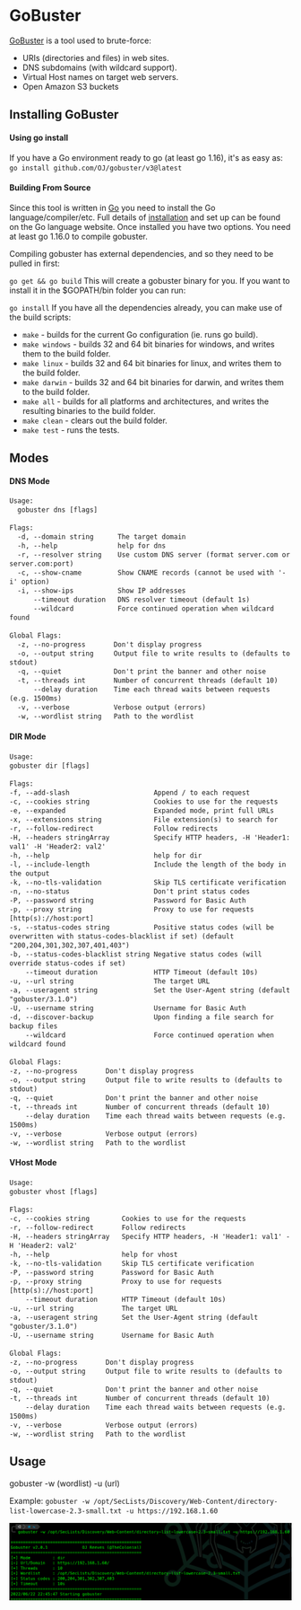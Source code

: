 # GoBuster

[GoBuster](https://github.com/OJ/gobuster) is a tool used to brute-force:

* URIs (directories and files) in web sites.
* DNS subdomains (with wildcard support).
* Virtual Host names on target web servers.
* Open Amazon S3 buckets

## Installing GoBuster

#### Using go install

If you have a Go environment ready to go (at least go 1.16), it's as easy as: `go install github.com/OJ/gobuster/v3@latest`

#### Building From Source

Since this tool is written in [Go](https://go.dev/) you need to install the Go language/compiler/etc. Full details of [installation](https://golang.org/doc/install) and set up can be found on the Go language website. Once installed you have two options. You need at least go 1.16.0 to compile gobuster.

Compiling gobuster has external dependencies, and so they need to be pulled in first:

`go get && go build` This will create a gobuster binary for you. If you want to install it in the $GOPATH/bin folder you can run:

`go install` If you have all the dependencies already, you can make use of the build scripts:

* `make` - builds for the current Go configuration (ie. runs go build).
* `make windows` - builds 32 and 64 bit binaries for windows, and writes them to the build folder.
* `make linux` - builds 32 and 64 bit binaries for linux, and writes them to the build folder.
* `make darwin` - builds 32 and 64 bit binaries for darwin, and writes them to the build folder.
* `make all` - builds for all platforms and architectures, and writes the resulting binaries to the build folder.
* `make clean` - clears out the build folder.
* `make test` - runs the tests.

## Modes

#### DNS Mode

```
Usage:
  gobuster dns [flags]

Flags:
  -d, --domain string      The target domain
  -h, --help               help for dns
  -r, --resolver string    Use custom DNS server (format server.com or server.com:port)
  -c, --show-cname         Show CNAME records (cannot be used with '-i' option)
  -i, --show-ips           Show IP addresses
      --timeout duration   DNS resolver timeout (default 1s)
      --wildcard           Force continued operation when wildcard found

Global Flags:
  -z, --no-progress       Don't display progress
  -o, --output string     Output file to write results to (defaults to stdout)
  -q, --quiet             Don't print the banner and other noise
  -t, --threads int       Number of concurrent threads (default 10)
      --delay duration    Time each thread waits between requests (e.g. 1500ms)
  -v, --verbose           Verbose output (errors)
  -w, --wordlist string   Path to the wordlist
```

#### DIR Mode

```
Usage:
gobuster dir [flags]

Flags:
-f, --add-slash                     Append / to each request
-c, --cookies string                Cookies to use for the requests
-e, --expanded                      Expanded mode, print full URLs
-x, --extensions string             File extension(s) to search for
-r, --follow-redirect               Follow redirects
-H, --headers stringArray           Specify HTTP headers, -H 'Header1: val1' -H 'Header2: val2'
-h, --help                          help for dir
-l, --include-length                Include the length of the body in the output
-k, --no-tls-validation             Skip TLS certificate verification
-n, --no-status                     Don't print status codes
-P, --password string               Password for Basic Auth
-p, --proxy string                  Proxy to use for requests [http(s)://host:port]
-s, --status-codes string           Positive status codes (will be overwritten with status-codes-blacklist if set) (default "200,204,301,302,307,401,403")
-b, --status-codes-blacklist string Negative status codes (will override status-codes if set)
    --timeout duration              HTTP Timeout (default 10s)
-u, --url string                    The target URL
-a, --useragent string              Set the User-Agent string (default "gobuster/3.1.0")
-U, --username string               Username for Basic Auth
-d, --discover-backup               Upon finding a file search for backup files
    --wildcard                      Force continued operation when wildcard found

Global Flags:
-z, --no-progress       Don't display progress
-o, --output string     Output file to write results to (defaults to stdout)
-q, --quiet             Don't print the banner and other noise
-t, --threads int       Number of concurrent threads (default 10)
    --delay duration    Time each thread waits between requests (e.g. 1500ms)
-v, --verbose           Verbose output (errors)
-w, --wordlist string   Path to the wordlist
```

#### VHost Mode

```
Usage:
gobuster vhost [flags]

Flags:
-c, --cookies string        Cookies to use for the requests
-r, --follow-redirect       Follow redirects
-H, --headers stringArray   Specify HTTP headers, -H 'Header1: val1' -H 'Header2: val2'
-h, --help                  help for vhost
-k, --no-tls-validation     Skip TLS certificate verification
-P, --password string       Password for Basic Auth
-p, --proxy string          Proxy to use for requests [http(s)://host:port]
    --timeout duration      HTTP Timeout (default 10s)
-u, --url string            The target URL
-a, --useragent string      Set the User-Agent string (default "gobuster/3.1.0")
-U, --username string       Username for Basic Auth

Global Flags:
-z, --no-progress       Don't display progress
-o, --output string     Output file to write results to (defaults to stdout)
-q, --quiet             Don't print the banner and other noise
-t, --threads int       Number of concurrent threads (default 10)
    --delay duration    Time each thread waits between requests (e.g. 1500ms)
-v, --verbose           Verbose output (errors)
-w, --wordlist string   Path to the wordlist
```

## Usage

gobuster -w (wordlist) -u (url)

Example: `gobuster -w /opt/SecLists/Discovery/Web-Content/directory-list-lowercase-2.3-small.txt -u https://192.168.1.60`

![](<../../../.gitbook/assets/image (243).png>)
